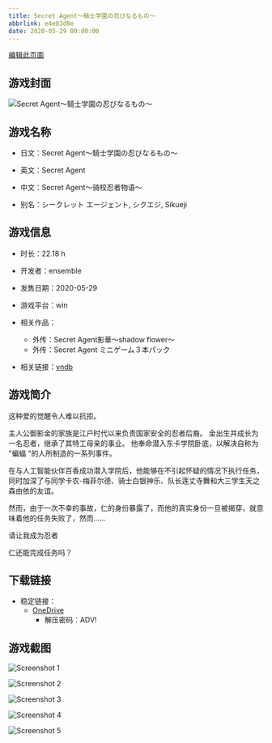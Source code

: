 ```yaml
---
title: Secret Agent～騎士学園の忍びなるもの～
abbrlink: e4e83d8e
date: 2020-05-29 00:00:00
---
```

[编辑此页面](https://github.com/ACG-3/ADV3-source/blob/main/source/_posts/games/Secret%20Agent%EF%BD%9E%E9%A8%8E%E5%A3%AB%E5%AD%A6%E5%9C%92%E3%81%AE%E5%BF%8D%E3%81%B3%E3%81%AA%E3%82%8B%E3%82%82%E3%81%AE%EF%BD%9E.md)

## 游戏封面

![Secret Agent～騎士学園の忍びなるもの～](https://pan.timero.xyz/onedrive/img_lib_001/Secret%20Agent%EF%BD%9E%E9%A8%8E%E5%A3%AB%E5%AD%A6%E5%9C%92%E3%81%AE%E5%BF%8D%E3%81%B3%E3%81%AA%E3%82%8B%E3%82%82%E3%81%AE%EF%BD%9E_cover.avif)


## 游戏名称

- 日文：Secret Agent～騎士学園の忍びなるもの～
- 英文：Secret Agent
- 中文：Secret Agent～骑校忍者物语～

- 别名：シークレット エージェント, シクエジ, Sikueji


## 游戏信息

- 时长：22.18 h
- 开发者：ensemble
- 发售日期：2020-05-29
- 游戏平台：win
- 相关作品：
   - 外传：Secret Agent影華～shadow flower～
   - 外传：Secret Agent ミニゲーム３本パック

- 相关链接：[vndb](https://vndb.org/v27227)


## 游戏简介

这种爱的觉醒令人难以抗拒。

主人公御影金的家族是江户时代以来负责国家安全的忍者后裔。
金出生并成长为一名忍者，继承了其特工母亲的事业。
他奉命潜入东卡学院卧底，以解决自称为 "蝙蝠 "的人所制造的一系列事件。

在与人工智能伙伴百香成功潜入学院后，他能够在不引起怀疑的情况下执行任务，同时加深了与同学卡农-梅菲尔德、骑士白银神乐、队长莲丈寺舞和大三学生天之森由依的友谊。

然而，由于一次不幸的事故，仁的身份暴露了，而他的真实身份一旦被揭穿，就意味着他的任务失败了，然而......

请让我成为忍者

仁还能完成任务吗？




## 下载链接

- 稳定链接：
    - [OneDrive](https://pan.timero.xyz/onedrive/adv_lib_001/Secret%20Agent%EF%BD%9E%E9%A8%8E%E5%A3%AB%E5%AD%A6%E5%9C%92%E3%81%AE%E5%BF%8D%E3%81%B3%E3%81%AA%E3%82%8B%E3%82%82%E3%81%AE%EF%BD%9E)
        - 解压密码：ADV!



## 游戏截图


![Screenshot 1](https://pan.timero.xyz/onedrive/img_lib_001/Secret%20Agent%EF%BD%9E%E9%A8%8E%E5%A3%AB%E5%AD%A6%E5%9C%92%E3%81%AE%E5%BF%8D%E3%81%B3%E3%81%AA%E3%82%8B%E3%82%82%E3%81%AE%EF%BD%9E_Screenshot_1.avif)

![Screenshot 2](https://pan.timero.xyz/onedrive/img_lib_001/Secret%20Agent%EF%BD%9E%E9%A8%8E%E5%A3%AB%E5%AD%A6%E5%9C%92%E3%81%AE%E5%BF%8D%E3%81%B3%E3%81%AA%E3%82%8B%E3%82%82%E3%81%AE%EF%BD%9E_Screenshot_2.avif)

![Screenshot 3](https://pan.timero.xyz/onedrive/img_lib_001/Secret%20Agent%EF%BD%9E%E9%A8%8E%E5%A3%AB%E5%AD%A6%E5%9C%92%E3%81%AE%E5%BF%8D%E3%81%B3%E3%81%AA%E3%82%8B%E3%82%82%E3%81%AE%EF%BD%9E_Screenshot_3.avif)

![Screenshot 4](https://pan.timero.xyz/onedrive/img_lib_001/Secret%20Agent%EF%BD%9E%E9%A8%8E%E5%A3%AB%E5%AD%A6%E5%9C%92%E3%81%AE%E5%BF%8D%E3%81%B3%E3%81%AA%E3%82%8B%E3%82%82%E3%81%AE%EF%BD%9E_Screenshot_4.avif)

![Screenshot 5](https://pan.timero.xyz/onedrive/img_lib_001/Secret%20Agent%EF%BD%9E%E9%A8%8E%E5%A3%AB%E5%AD%A6%E5%9C%92%E3%81%AE%E5%BF%8D%E3%81%B3%E3%81%AA%E3%82%8B%E3%82%82%E3%81%AE%EF%BD%9E_Screenshot_5.avif)

